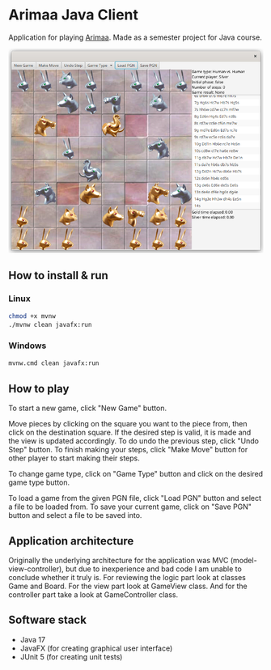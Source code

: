# Arimaa Java Client

Application for playing [Arimaa](http://arimaa.com).
Made as a semester project for Java course.

![img.png](preview.png)

## How to install & run

### Linux

```bash
chmod +x mvnw
./mvnw clean javafx:run
```

### Windows

```bash
mvnw.cmd clean javafx:run
```

## How to play

To start a new game, click "New Game" button.

Move pieces by clicking on the square you want to the piece from, then
click on the destination square. If the desired step is valid, it is made and
the view is updated accordingly. To do undo the previous step, click "Undo Step"
button. To finish making your steps, click "Make Move" button for other player
to start making their steps.

To change game type, click on "Game Type" button and click on the desired game
type button.

To load a game from the given PGN file, click "Load PGN" button and select a file
to be loaded from. To save your current game, click on "Save PGN" button and select
a file to be saved into.

## Application architecture

Originally the underlying architecture for the application was
MVC (model-view-controller), but due to inexperience and bad code I am unable
to conclude whether it truly is. For reviewing the logic part look at classes
Game and Board. For the view part look at GameView class. And for the controller
part take a look at GameController class.

## Software stack

- Java 17
- JavaFX (for creating graphical user interface)
- JUnit 5 (for creating unit tests)
